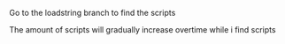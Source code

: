 Go to the loadstring branch to find the scripts



The amount of scripts will gradually increase overtime while i find scripts
